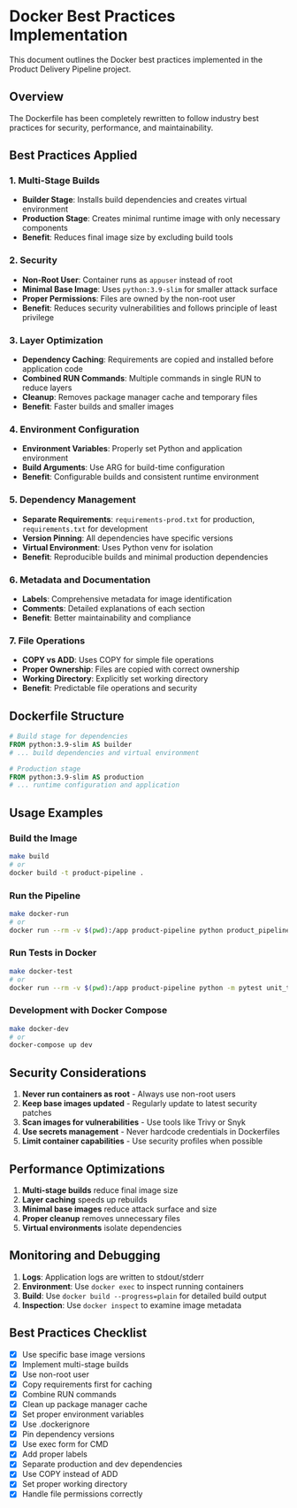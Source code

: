 # Docker Best Practices Implementation

This document outlines the Docker best practices implemented in the Product Delivery Pipeline project.

## Overview

The Dockerfile has been completely rewritten to follow industry best practices for security, performance, and maintainability.

## Best Practices Applied

### 1. **Multi-Stage Builds**
- **Builder Stage**: Installs build dependencies and creates virtual environment
- **Production Stage**: Creates minimal runtime image with only necessary components
- **Benefit**: Reduces final image size by excluding build tools

### 2. **Security**
- **Non-Root User**: Container runs as `appuser` instead of root
- **Minimal Base Image**: Uses `python:3.9-slim` for smaller attack surface
- **Proper Permissions**: Files are owned by the non-root user
- **Benefit**: Reduces security vulnerabilities and follows principle of least privilege

### 3. **Layer Optimization**
- **Dependency Caching**: Requirements are copied and installed before application code
- **Combined RUN Commands**: Multiple commands in single RUN to reduce layers
- **Cleanup**: Removes package manager cache and temporary files
- **Benefit**: Faster builds and smaller images

### 4. **Environment Configuration**
- **Environment Variables**: Properly set Python and application environment
- **Build Arguments**: Use ARG for build-time configuration
- **Benefit**: Configurable builds and consistent runtime environment

### 5. **Dependency Management**
- **Separate Requirements**: `requirements-prod.txt` for production, `requirements.txt` for development
- **Version Pinning**: All dependencies have specific versions
- **Virtual Environment**: Uses Python venv for isolation
- **Benefit**: Reproducible builds and minimal production dependencies

### 6. **Metadata and Documentation**
- **Labels**: Comprehensive metadata for image identification
- **Comments**: Detailed explanations of each section
- **Benefit**: Better maintainability and compliance

### 7. **File Operations**
- **COPY vs ADD**: Uses COPY for simple file operations
- **Proper Ownership**: Files are copied with correct ownership
- **Working Directory**: Explicitly set working directory
- **Benefit**: Predictable file operations and security

## Dockerfile Structure

```dockerfile
# Build stage for dependencies
FROM python:3.9-slim AS builder
# ... build dependencies and virtual environment

# Production stage
FROM python:3.9-slim AS production
# ... runtime configuration and application
```

## Usage Examples

### Build the Image
```bash
make build
# or
docker build -t product-pipeline .
```

### Run the Pipeline
```bash
make docker-run
# or
docker run --rm -v $(pwd):/app product-pipeline python product_pipeline.py --repo_name ProductA
```

### Run Tests in Docker
```bash
make docker-test
# or
docker run --rm -v $(pwd):/app product-pipeline python -m pytest unit_test_PyTest/
```

### Development with Docker Compose
```bash
make docker-dev
# or
docker-compose up dev
```

## Security Considerations

1. **Never run containers as root** - Always use non-root users
2. **Keep base images updated** - Regularly update to latest security patches
3. **Scan images for vulnerabilities** - Use tools like Trivy or Snyk
4. **Use secrets management** - Never hardcode credentials in Dockerfiles
5. **Limit container capabilities** - Use security profiles when possible

## Performance Optimizations

1. **Multi-stage builds** reduce final image size
2. **Layer caching** speeds up rebuilds
3. **Minimal base images** reduce attack surface and size
4. **Proper cleanup** removes unnecessary files
5. **Virtual environments** isolate dependencies

## Monitoring and Debugging

1. **Logs**: Application logs are written to stdout/stderr
2. **Environment**: Use `docker exec` to inspect running containers
3. **Build**: Use `docker build --progress=plain` for detailed build output
4. **Inspection**: Use `docker inspect` to examine image metadata

## Best Practices Checklist

- [x] Use specific base image versions
- [x] Implement multi-stage builds
- [x] Use non-root user
- [x] Copy requirements first for caching
- [x] Combine RUN commands
- [x] Clean up package manager cache
- [x] Set proper environment variables
- [x] Use .dockerignore
- [x] Pin dependency versions
- [x] Use exec form for CMD
- [x] Add proper labels
- [x] Separate production and dev dependencies
- [x] Use COPY instead of ADD
- [x] Set proper working directory
- [x] Handle file permissions correctly 